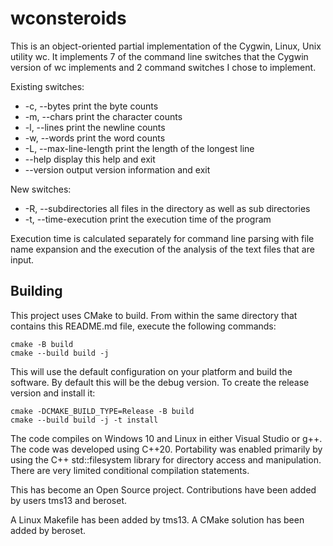 # wconsteroids  

This is an object-oriented partial implementation of the Cygwin, Linux, Unix utility wc. It implements 7 of the command line switches that the Cygwin version of wc implements and 2 command switches I chose to implement.

Existing switches:  
 - -c, --bytes print the byte counts  
 - -m, --chars print the character counts  
 - -l, --lines print the newline counts  
 - -w, --words print the word counts  
 - -L, --max-line-length print the length of the longest line  
 - --help display this help and exit  
 - --version output version information and exit  

New switches:  
 - -R, --subdirectories all files in the directory as well as sub directories  
 - -t, --time-execution print the execution time of the program  

Execution time is calculated separately for command line parsing with file name expansion and the execution of the analysis of the text files that are input.

## Building
This project uses CMake to build.  From within the same directory that contains this README.md file, execute the following commands:

```
cmake -B build
cmake --build build -j
```

This will use the default configuration on your platform and build the software.  By default this will be the debug version.  To create the release version and install it:

```
cmake -DCMAKE_BUILD_TYPE=Release -B build
cmake --build build -j -t install
```

The code compiles on Windows 10 and Linux in either Visual Studio or g++. The code was developed using C++20. Portability was enabled primarily by using the C++ std::filesystem library for directory access and manipulation. There are very limited conditional compilation statements.  

This has become an Open Source project. Contributions have been added by users tms13 and beroset.

A Linux Makefile has been added by tms13. 
A CMake solution has been added by beroset.


 
